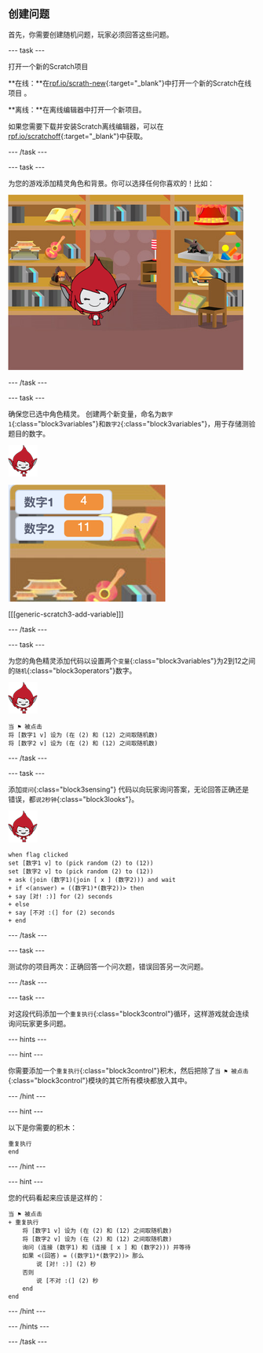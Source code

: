## 创建问题

首先，你需要创建随机问题，玩家必须回答这些问题。

--- task ---

打开一个新的Scratch项目

**在线：**在[rpf.io/scrath-new](http://rpf.io/scratch-new){:target="_blank"}中打开一个新的Scratch在线项目 。

**离线：**在离线编辑器中打开一个新项目。

如果您需要下载并安装Scratch离线编辑器，可以在[rpf.io/scratchoff](http://rpf.io/scratchoff){:target="_blank"}中获取。

--- /task ---

--- task ---

为您的游戏添加精灵角色和背景。你可以选择任何你喜欢的！比如：

![截屏](images/brain-setting.png)

--- /task ---

--- task ---

确保您已选中角色精灵。 创建两个新变量，命名为`数字1`{:class="block3variables"}和`数字2`{:class="block3variables"}，用于存储测验题目的数字。

![截屏](images/giga-sprite.png)

![截屏](images/brain-variables.png)

[[[generic-scratch3-add-variable]]]

--- /task ---

--- task ---

为您的角色精灵添加代码以设置两个`变量`{:class="block3variables"}为2到12之间的`随机`{:class="block3operators"}数字。

![截屏](images/giga-sprite.png)

```blocks3
当 ⚑ 被点击
将 [数字1 v] 设为 (在 (2) 和 (12) 之间取随机数)
将 [数字2 v] 设为 (在 (2) 和 (12) 之间取随机数)
```

--- /task ---

--- task ---

添加`提问`{:class="block3sensing"} 代码以向玩家询问答案，无论回答正确还是错误，都`说2秒钟`{:class="block3looks"}。

![截屏](images/giga-sprite.png)

```blocks3
when flag clicked
set [数字1 v] to (pick random (2) to (12))
set [数字2 v] to (pick random (2) to (12))
+ ask (join (数字1)(join [ x ] (数字2))) and wait
+ if <(answer) = ((数字1)*(数字2))> then
+ say [对! :)] for (2) seconds
+ else
+ say [不对 :(] for (2) seconds
+ end
```

--- /task ---

--- task ---

测试你的项目两次：正确回答一个问次题，错误回答另一次问题。

--- /task ---

--- task ---

对这段代码添加一个`重复执行`{:class="block3control"}循环，这样游戏就会连续询问玩家更多问题。

--- hints ---


--- hint ---

你需要添加一个`重复执行`{:class="block3control"}积木，然后把除了`当 ⚑ 被点击`{:class="block3control"}模块的其它所有模块都放入其中。

--- /hint ---

--- hint ---

以下是你需要的积木：

```blocks3
重复执行
end
```

--- /hint ---

--- hint ---

您的代码看起来应该是这样的：

```blocks3
当 ⚑ 被点击
+ 重复执行
    将 [数字1 v] 设为 (在 (2) 和 (12) 之间取随机数)
    将 [数字2 v] 设为 (在 (2) 和 (12) 之间取随机数)
    询问 (连接 (数字1) 和 (连接 [ x ] 和 (数字2))) 并等待
    如果 <(回答) = ((数字1)*(数字2))> 那么
        说 [对! :)] (2) 秒
    否则
        说 [不对 :(] (2) 秒
    end
end
```

--- /hint ---

--- /hints ---

--- /task ---
